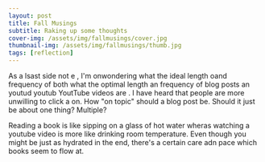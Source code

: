 ```yaml
---
layout: post
title: Fall Musings
subtitle: Raking up some thoughts
cover-img: /assets/img/fallmusings/cover.jpg
thumbnail-img: /assets/img/fallmusings/thumb.jpg
tags: [reflection]
---
```




As a lsast side not e , I'm onwondering what the ideal length oand frequency of both what the optimal length an frequency of blog posts an youtud youtub YoutTube videos are . I have heard that people are more unwilling to click a  on. How "on topic" should a blog post be. Should it just be about one thing? Multiple?

Reading a book is like sipping on a glass of hot water wheras watching a youtube video is more like drinking room temperature. Even though you might be just as hydrated in the end, there's a certain care adn pace which books seem to flow at. 